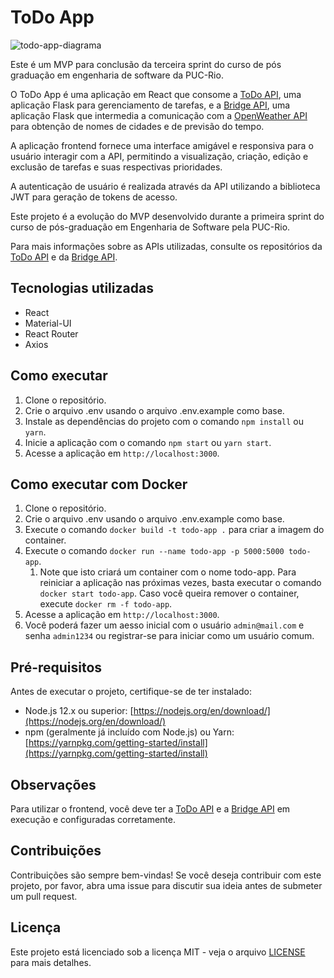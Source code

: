 # ToDo App
![todo-app-diagrama](https://github.com/BrunoBasstos/mvp3-app-todo/assets/5402439/f0165b76-bf87-48ab-a06e-ee1bd2354359)

Este é um MVP para conclusão da terceira sprint do curso de pós graduação em engenharia de software da PUC-Rio.

O ToDo App é uma aplicação em React que consome a [ToDo API](https://github.com/BrunoBasstos/mvp3-api-todo), uma aplicação Flask para gerenciamento de tarefas, e a
[Bridge API](https://github.com/BrunoBasstos/mvp3-api-bridge), uma aplicação Flask que intermedia a comunicação com a [OpenWeather API](http://openweathermap.org) para
obtenção de nomes de cidades e de previsão do tempo. 

A aplicação frontend fornece uma interface amigável e responsiva
para o usuário interagir com a API, permitindo a visualização, criação, edição e exclusão de tarefas e suas respectivas
prioridades.

A autenticação de usuário é realizada através da API utilizando a biblioteca JWT para geração de tokens de
acesso.

Este projeto é a evolução do MVP desenvolvido durante a primeira sprint do curso de pós-graduação em Engenharia de
Software pela PUC-Rio. 

Para mais informações sobre as APIs utilizadas, consulte os repositórios
da [ToDo API](https://github.com/seu_usuario/seu_repositorio_api) e da [Bridge API](https://github.com/BrunoBasstos/mvp3-api-bridge).

## Tecnologias utilizadas

- React
- Material-UI
- React Router
- Axios

## Como executar

1. Clone o repositório.
2. Crie o arquivo .env usando o arquivo .env.example como base. 
3. Instale as dependências do projeto com o comando `npm install` ou `yarn`.
4. Inicie a aplicação com o comando `npm start` ou `yarn start`.
5. Acesse a aplicação em `http://localhost:3000`.

## Como executar com Docker

1. Clone o repositório.
2. Crie o arquivo .env usando o arquivo .env.example como base.
3. Execute o comando `docker build -t todo-app .` para criar a imagem do container.
4. Execute o comando `docker run --name todo-app -p 5000:5000 todo-app`.
    1. Note que isto criará um container com o nome todo-app. Para reiniciar a aplicação nas próximas vezes, basta
       executar o comando `docker start todo-app`. Caso você queira remover o container,
       execute `docker rm -f todo-app`.
5. Acesse a aplicação em `http://localhost:3000`.
6. Você poderá fazer um aesso inicial com o usuário `admin@mail.com` e senha `admin1234` ou registrar-se para iniciar
   como um usuário comum.

## Pré-requisitos

Antes de executar o projeto, certifique-se de ter instalado:

- Node.js 12.x ou superior: [https://nodejs.org/en/download/](https://nodejs.org/en/download/)
- npm (geralmente já incluído com Node.js) ou
  Yarn: [https://yarnpkg.com/getting-started/install](https://yarnpkg.com/getting-started/install)

## Observações

Para utilizar o frontend, você deve ter a [ToDo API](https://github.com/BrunoBasstos/mvp3-api-todo) e a [Bridge API](https://github.com/BrunoBasstos/mvp3-api-bridge) em execução e
configuradas corretamente.

## Contribuições

Contribuições são sempre bem-vindas! Se você deseja contribuir com este projeto, por favor, abra uma issue para discutir
sua ideia antes de submeter um pull request.

## Licença

Este projeto está licenciado sob a licença MIT - veja o arquivo [LICENSE](LICENSE) para mais detalhes.
